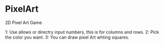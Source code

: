 # PixelArt
2D Pixel Art Game

1: Use allows or directry input numbers, this is for columns and rows.
2: Pick the color you want.
3: You can draw pixel Art whting squares.
